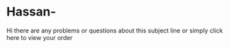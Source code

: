 Hassan-
=======

Hi there are any problems or questions about this subject line or simply click here to view your order 